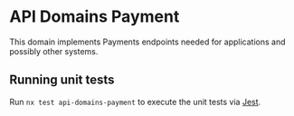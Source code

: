<!-- gitbook-ignore -->

# API Domains Payment

This domain implements Payments endpoints needed for applications and possibly other systems.

## Running unit tests

Run `nx test api-domains-payment` to execute the unit tests via [Jest](https://jestjs.io).
